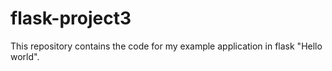 # flask-project3

This repository contains the code for my example application in flask "Hello world".
